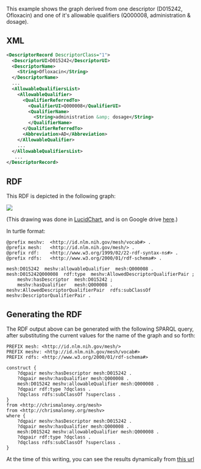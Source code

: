 This example shows the graph derived from one descriptor (D015242, Ofloxacin) and one of it's allowable qualifiers (Q000008, administration &amp; dosage).

## XML

```xml
<DescriptorRecord DescriptorClass="1">
  <DescriptorUI>D015242</DescriptorUI>
  <DescriptorName>
    <String>Ofloxacin</String>
  </DescriptorName>
  ...
  <AllowableQualifiersList>
    <AllowableQualifier>
      <QualifierReferredTo>
        <QualifierUI>Q000008</QualifierUI>
        <QualifierName>
          <String>administration &amp; dosage</String>
        </QualifierName>
      </QualifierReferredTo>
      <Abbreviation>AD</Abbreviation>
    </AllowableQualifier>
    ...
  </AllowableQualifiersList>
   ...
</DescriptorRecord>
```

## RDF

This RDF is depicted in the following graph:

![](https://github.com/HHS/mesh-rdf/blob/master/doc/DQPair.png)

(This drawing was done in [LucidChart](https://www.lucidchart.com), and is on Google drive [here](https://drive.google.com/file/d/0B8n-nWqCI5WmQl9CeTV1X3YwUWc/edit?usp=sharing).)

In turtle format:

```
@prefix meshv:	<http://id.nlm.nih.gov/mesh/vocab#> .
@prefix mesh:	<http://id.nlm.nih.gov/mesh/> .
@prefix rdf:	<http://www.w3.org/1999/02/22-rdf-syntax-ns#> .
@prefix rdfs:	<http://www.w3.org/2000/01/rdf-schema#> .

mesh:D015242  meshv:allowableQualifier  mesh:Q000008 .
mesh:D015242Q000008  rdf:type  meshv:AllowedDescriptorQualifierPair ;
    meshv:hasDescriptor  mesh:D015242 ;
    meshv:hasQualifier   mesh:Q000008 .
meshv:AllowedDescriptorQualifierPair  rdfs:subClassOf  meshv:DescriptorQualifierPair . 
```


## Generating the RDF

The RDF output above can be generated with the following SPARQL query, after substituting the current values for the name of the graph and so forth:

```sparql
PREFIX mesh: <http://id.nlm.nih.gov/mesh/>
PREFIX meshv: <http://id.nlm.nih.gov/mesh/vocab#>
PREFIX rdfs: <http://www.w3.org/2000/01/rdf-schema#>

construct {
    ?dqpair meshv:hasDescriptor mesh:D015242 .
    ?dqpair meshv:hasQualifier mesh:Q000008 .
    mesh:D015242 meshv:allowableQualifier mesh:Q000008 .
    ?dqpair rdf:type ?dqclass .
    ?dqclass rdfs:subClassOf ?superclass .
}
from <http://chrismaloney.org/mesh>
from <http://chrismaloney.org/meshv>
where {
    ?dqpair meshv:hasDescriptor mesh:D015242 .
    ?dqpair meshv:hasQualifier mesh:Q000008 .
    mesh:D015242 meshv:allowableQualifier mesh:Q000008 .
    ?dqpair rdf:type ?dqclass .
    ?dqclass rdfs:subClassOf ?superclass .
}
```

At the time of this writing, you can see the results dynamically from [this
url](http://jatspan.org:8890/sparql?query=PREFIX%20mesh%3A%20%3Chttp%3A%2F%2Fid.nlm.nih.gov%2Fmesh%2F%3E%0APREFIX%20meshv%3A%20%3Chttp%3A%2F%2Fid.nlm.nih.gov%2Fmesh%2Fvocab%23%3E%0APREFIX%20rdfs%3A%20%3Chttp%3A%2F%2Fwww.w3.org%2F2000%2F01%2Frdf-schema%23%3E%0A%0Aconstruct%20%7B%0A%20%20%20%20%3Fdqpair%20meshv%3AhasDescriptor%20mesh%3AD015242%20.%0A%20%20%20%20%3Fdqpair%20meshv%3AhasQualifier%20mesh%3AQ000008%20.%0A%20%20%20%20mesh%3AD015242%20meshv%3AallowableQualifier%20mesh%3AQ000008%20.%0A%20%20%20%20%3Fdqpair%20rdf%3Atype%20%3Fdqclass%20.%0A%20%20%20%20%3Fdqclass%20rdfs%3AsubClassOf%20%3Fsuperclass%20.%0A%7D%0Afrom%20%3Chttp%3A%2F%2Fchrismaloney.org%2Fmesh%3E%0Afrom%20%3Chttp%3A%2F%2Fchrismaloney.org%2Fmeshv%3E%0Awhere%20%7B%0A%20%20%20%20%3Fdqpair%20meshv%3AhasDescriptor%20mesh%3AD015242%20.%0A%20%20%20%20%3Fdqpair%20meshv%3AhasQualifier%20mesh%3AQ000008%20.%0A%20%20%20%20mesh%3AD015242%20meshv%3AallowableQualifier%20mesh%3AQ000008%20.%0A%20%20%20%20%3Fdqpair%20rdf%3Atype%20%3Fdqclass%20.%0A%20%20%20%20%3Fdqclass%20rdfs%3AsubClassOf%20%3Fsuperclass%20.%0A%7D%0A&format=TURTLE)
